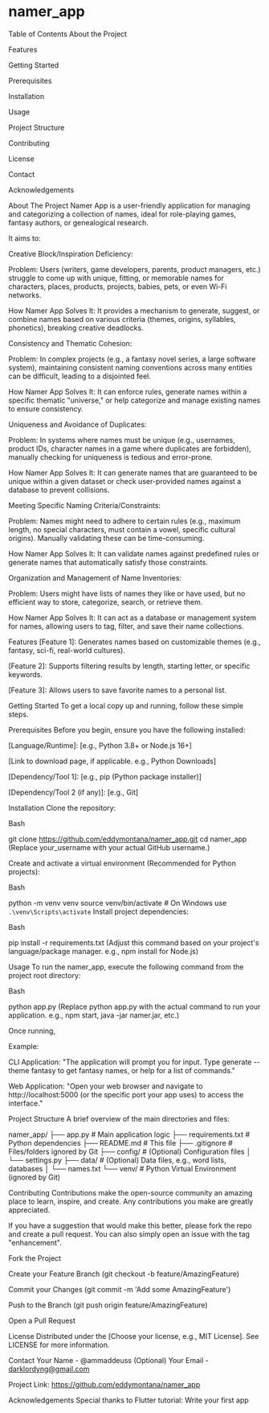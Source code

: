 # namer_app

Table of Contents
About the Project

Features

Getting Started

Prerequisites

Installation

Usage

Project Structure

Contributing

License

Contact

Acknowledgements

About The Project
Namer App is a user-friendly application for managing and categorizing a collection of names, ideal for role-playing games, fantasy authors, or genealogical research.

It aims to: 

Creative Block/Inspiration Deficiency:

Problem: Users (writers, game developers, parents, product managers, etc.) struggle to come up with unique, fitting, or memorable names for characters, places, products, projects, babies, pets, or even Wi-Fi networks.

How Namer App Solves It: It provides a mechanism to generate, suggest, or combine names based on various criteria (themes, origins, syllables, phonetics), breaking creative deadlocks.

Consistency and Thematic Cohesion:

Problem: In complex projects (e.g., a fantasy novel series, a large software system), maintaining consistent naming conventions across many entities can be difficult, leading to a disjointed feel.

How Namer App Solves It: It can enforce rules, generate names within a specific thematic "universe," or help categorize and manage existing names to ensure consistency.

Uniqueness and Avoidance of Duplicates:

Problem: In systems where names must be unique (e.g., usernames, product IDs, character names in a game where duplicates are forbidden), manually checking for uniqueness is tedious and error-prone.

How Namer App Solves It: It can generate names that are guaranteed to be unique within a given dataset or check user-provided names against a database to prevent collisions.

Meeting Specific Naming Criteria/Constraints:

Problem: Names might need to adhere to certain rules (e.g., maximum length, no special characters, must contain a vowel, specific cultural origins). Manually validating these can be time-consuming.

How Namer App Solves It: It can validate names against predefined rules or generate names that automatically satisfy those constraints.

Organization and Management of Name Inventories:

Problem: Users might have lists of names they like or have used, but no efficient way to store, categorize, search, or retrieve them.

How Namer App Solves It: It can act as a database or management system for names, allowing users to tag, filter, and save their name collections.

Features
[Feature 1]: Generates names based on customizable themes (e.g., fantasy, sci-fi, real-world cultures).

[Feature 2]: Supports filtering results by length, starting letter, or specific keywords.

[Feature 3]: Allows users to save favorite names to a personal list.


Getting Started
To get a local copy up and running, follow these simple steps.

Prerequisites
Before you begin, ensure you have the following installed:

[Language/Runtime]: [e.g., Python 3.8+ or Node.js 16+]

[Link to download page, if applicable. e.g., Python Downloads]

[Dependency/Tool 1]: [e.g., pip (Python package installer)]

[Dependency/Tool 2 (if any)]: [e.g., Git]

Installation
Clone the repository:

Bash

git clone https://github.com/eddymontana/namer_app.git
cd namer_app
(Replace your_username with your actual GitHub username.)

Create and activate a virtual environment (Recommended for Python projects):

Bash

python -m venv venv
source venv/bin/activate  # On Windows use `.\venv\Scripts\activate`
Install project dependencies:

Bash

pip install -r requirements.txt
(Adjust this command based on your project's language/package manager. e.g., npm install for Node.js)

Usage
To run the namer_app, execute the following command from the project root directory:

Bash

python app.py
(Replace python app.py with the actual command to run your application. e.g., npm start, java -jar namer.jar, etc.)

Once running, 

Example:

CLI Application: "The application will prompt you for input. Type generate --theme fantasy to get fantasy names, or help for a list of commands."

Web Application: "Open your web browser and navigate to http://localhost:5000 (or the specific port your app uses) to access the interface."

Project Structure
A brief overview of the main directories and files:

namer_app/
├── app.py             # Main application logic
├── requirements.txt   # Python dependencies
├── README.md          # This file
├── .gitignore         # Files/folders ignored by Git
├── config/            # (Optional) Configuration files
│   └── settings.py
├── data/              # (Optional) Data files, e.g., word lists, databases
│   └── names.txt
└── venv/              # Python Virtual Environment (ignored by Git)

Contributing
Contributions make the open-source community an amazing place to learn, inspire, and create. Any contributions you make are greatly appreciated.

If you have a suggestion that would make this better, please fork the repo and create a pull request. You can also simply open an issue with the tag "enhancement".

Fork the Project

Create your Feature Branch (git checkout -b feature/AmazingFeature)

Commit your Changes (git commit -m 'Add some AmazingFeature')

Push to the Branch (git push origin feature/AmazingFeature)

Open a Pull Request

License
Distributed under the [Choose your license, e.g., MIT License]. See LICENSE for more information.

Contact
Your Name - @ammaddeuss (Optional)
Your Email - darklordyng@gmail.com

Project Link: https://github.com/eddymontana/namer_app

Acknowledgements
Special thanks to Flutter tutorial: Write your first app

